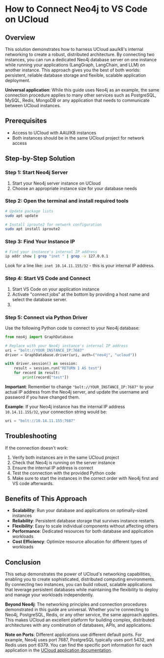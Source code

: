 # How to Connect Neo4j to VS Code on UCloud

## Overview

This solution demonstrates how to harness UCloud aau/k8's internal networking to create a robust, distributed architecture. By connecting two instances, you can run a dedicated Neo4j database server on one instance while running your applications (LangGraph, LangChain, and LLM) on another instance. This approach gives you the best of both worlds: persistent, reliable database storage and flexible, scalable application deployment.

**Universal application**: While this guide uses Neo4j as an example, the same connection procedure applies to many other services such as PostgreSQL, MySQL, Redis, MongoDB or any application that needs to communicate between UCloud instances.

## Prerequisites

- Access to UCloud with AAU/K8 instances
- Both instances should be in the same UCloud project for network access

## Step-by-Step Solution

### Step 1: Start Neo4j Server

1. Start your Neo4j server instance on UCloud
2. Choose an appropriate instance size for your database needs

### Step 2: Open the terminal and install required tools

```bash
# Update package lists
sudo apt update
```

```bash
# Install iproute2 for network configuration
sudo apt install iproute2
```

### Step 3: Find Your Instance IP

```bash
# Find your instance's internal IP address
ip addr show | grep "inet " | grep -v 127.0.0.1
```

Look for a line like: `inet 10.14.11.155/32` - this is your internal IP address.

### Step 4: Start VS Code and Connect

1. Start VS Code on your application instance
2. Activate "connect jobs" at the bottom by providing a host name and select the database server. 
3. 

### Step 5: Connect via Python Driver

Use the following Python code to connect to your Neo4j database:

```python
from neo4j import GraphDatabase

# Replace with your Neo4j instance's internal IP address
uri = "bolt://YOUR_INSTANCE_IP:7687"
driver = GraphDatabase.driver(uri, auth=("neo4j", "ucloud"))

with driver.session() as session:
    result = session.run("RETURN 1 AS test")
    for record in result:
        print(record["test"])
```

**Important**: Remember to change `"bolt://YOUR_INSTANCE_IP:7687"` to your actual IP address from the Neo4j server, and update the username and password if you have changed them.

**Example**: If your Neo4j instance has the internal IP address `10.14.11.155/32`, your connection string would be:
```python
uri = "bolt://10.14.11.155:7687"
```

## Troubleshooting

If the connection doesn't work:

1. Verify both instances are in the same UCloud project
2. Check that Neo4j is running on the server instance
3. Ensure the internal IP address is correct
4. Test the connection with the provided Python code
5. Make sure to start the instances in the correct order with Neo4j first and VS code afterwards.

## Benefits of This Approach

- **Scalability**: Run your database and applications on optimally-sized instances
- **Reliability**: Persistent database storage that survives instance restarts
- **Flexibility**: Easy to scale individual components without affecting others
- **Performance**: Dedicated resources for both database and application workloads
- **Cost Efficiency**: Optimize resource allocation for different types of workloads

## Conclusion

This setup demonstrates the power of UCloud's networking capabilities, enabling you to create sophisticated, distributed computing environments. By connecting two instances, you can build robust, scalable applications that leverage persistent databases while maintaining the flexibility to deploy and manage your workloads independently.

**Beyond Neo4j**: The networking principles and connection procedures demonstrated in this guide are universal. Whether you're connecting to Neo4j, PostgreSQL, Redis, or any other service, the same approach applies. This makes UCloud an excellent platform for building complex, distributed architectures with any combination of databases, APIs, and applications.

**Note on Ports**: Different applications use different default ports. For example, Neo4j uses port 7687, PostgreSQL typically uses port 5432, and Redis uses port 6379. You can find the specific port information for each application in the [UCloud application documentation](https://docs.cloud.sdu.dk/index.html).
